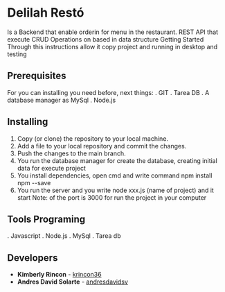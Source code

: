 # Delilah Restó
Is a Backend that enable orderin for menu in the restaurant. REST API that execute CRUD Operations on based in data structure
Getting Started
Through this instructions allow it copy project and running in desktop and testing
## Prerequisites
For  you can installing you need before,  next things:
. GIT
. Tarea DB
. A database manager as MySql
. Node.js
## Installing 
1. Copy (or clone) the repository to your local machine.
2. Add a file to your local repository and commit the changes.
3. Push the changes to the main branch.
4. You run the database manager for create the database, creating initial data for execute project
5. You install dependencies, open cmd and write command npm
install npm --save
6. You run the server and you write node xxx.js (name of project) and it start 
Note: of the port is 3000 for run the project in your computer

## Tools Programing
. Javascript
. Node.js
. MySql
. Tarea  db

## Developers

- **Kimberly Rincon** - [krincon36](https://github.com/krincon36) 
- **Andres David Solarte** - [andresdavidsv](https://github.com/andresdavidsv)
